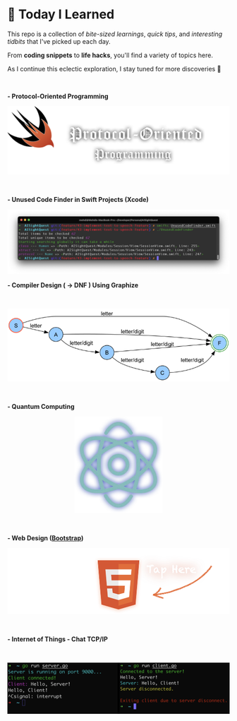 # 📘 Today I Learned

This repo is a collection of *bite-sized learnings*, *quick tips*, and *interesting tidbits* that I've picked up each day. 

From **coding snippets** to **life hacks**, you'll find a variety of topics here.

As I continue this eclectic exploration, I stay tuned for more discoveries 🤯

&nbsp;&nbsp;

**- Protocol-Oriented Programming**

<p align="center"><img src="Swift/ProtocolOrientedProgramming/Protocol-Oriented%20Programming.playground/Pages/Introduction.xcplaygroundpage/Resources/Protocol-Oriented-Programming.png"/></p>

&nbsp;&nbsp;

**- Unused Code Finder in Swift Projects (Xcode)**

<p align="center"><img src="Swift/UnusedCodeFinder/UnusedCodeFinder.png"/></p>

**- Compiler Design ( -> DNF ) Using Graphize**

&nbsp;&nbsp;

<p align="center"><img src="CompilerDesign/University/HW1/hw1-task3-dfa.png"/></p>

&nbsp;&nbsp;

**- Quantum Computing**

<p align="center"><img src="QuantumComputing/qubit.png" width="200"/></p>

&nbsp;&nbsp;

**- Web Design ([Bootstrap](WebDesign/University/LuxoPSDE-MailTemplate/index.html))**

<p align="center"> <a href="https://karami-mehdi.github.io/TodayILearned"> <img src="WebDesign/University/LuxoPSDE-MailTemplate/images/html.png" height="150"/></a> </p>

&nbsp;&nbsp;

**- Internet of Things - Chat TCP/IP**

&nbsp;&nbsp;

<p align="center"><img src="InternetOfThings/TCPChat/docs/demo.png"/></p>

